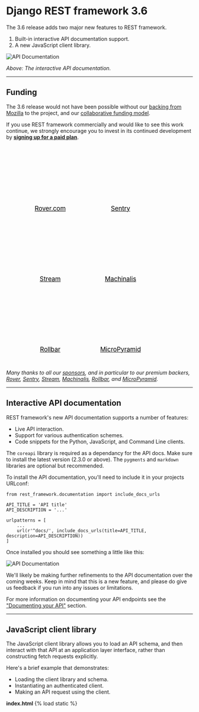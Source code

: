 <style>
.promo li a {
    float: left;
    width: 130px;
    height: 20px;
    text-align: center;
    margin: 10px 30px;
    padding: 150px 0 0 0;
    background-position: 0 50%;
    background-size: 130px auto;
    background-repeat: no-repeat;
    font-size: 120%;
    color: black;
}
.promo li {
    list-style: none;
}
</style>

# Django REST framework 3.6

The 3.6 release adds two major new features to REST framework.

1. Built-in interactive API documentation support.
2. A new JavaScript client&nbsp;library.

![API Documentation](/img/api-docs.gif)

*Above: The interactive API documentation.*

---

## Funding

The 3.6 release would not have been possible without our [backing from Mozilla](mozilla-grant.md) to the project, and our [collaborative funding&nbsp;model][funding].

If you use REST framework commercially and would like to see this work continue,
we strongly encourage you to invest in its continued development by
**[signing up for a paid&nbsp;plan][funding]**.

<ul class="premium-promo promo">
    <li><a href="http://jobs.rover.com/" style="background-image: url(https://fund-rest-framework.s3.amazonaws.com/rover_130x130.png)">Rover.com</a></li>
    <li><a href="https://getsentry.com/welcome/" style="background-image: url(https://fund-rest-framework.s3.amazonaws.com/sentry130.png)">Sentry</a></li>
    <li><a href="https://getstream.io/try-the-api/?utm_source=drf&utm_medium=banner&utm_campaign=drf" style="background-image: url(https://fund-rest-framework.s3.amazonaws.com/stream-130.png)">Stream</a></li>
    <li><a href="https://hello.machinalis.co.uk/" style="background-image: url(https://fund-rest-framework.s3.amazonaws.com/Machinalis130.png)">Machinalis</a></li>
    <li><a href="https://rollbar.com" style="background-image: url(https://fund-rest-framework.s3.amazonaws.com/rollbar.png)">Rollbar</a></li>
    <li><a href="https://micropyramid.com/django-rest-framework-development-services/" style="background-image: url(https://fund-rest-framework.s3.amazonaws.com/mp-text-logo.png)">MicroPyramid</a></li>
</ul>
<div style="clear: both; padding-bottom: 20px;"></div>

*Many thanks to all our [sponsors][sponsors], and in particular to our premium backers, [Rover](http://jobs.rover.com/), [Sentry](https://getsentry.com/welcome/), [Stream](https://getstream.io/?utm_source=drf&utm_medium=banner&utm_campaign=drf), [Machinalis](https://hello.machinalis.co.uk/), [Rollbar](https://rollbar.com), and [MicroPyramid](https://micropyramid.com/django-rest-framework-development-services/).*

---

## Interactive API documentation

REST framework's new API documentation supports a number of features:

* Live API interaction.
* Support for various authentication schemes.
* Code snippets for the Python, JavaScript, and Command Line clients.

The `coreapi` library is required as a dependancy for the API docs. Make sure
to install the latest version (2.3.0 or above). The `pygments` and `markdown`
libraries are optional but recommended.

To install the API documentation, you'll need to include it in your projects URLconf:

    from rest_framework.documentation import include_docs_urls

    API_TITLE = 'API title'
    API_DESCRIPTION = '...'

    urlpatterns = [
        ...
        url(r'^docs/', include_docs_urls(title=API_TITLE, description=API_DESCRIPTION))
    ]

Once installed you should see something a little like this:

![API Documentation](/img/api-docs.png)

We'll likely be making further refinements to the API documentation over the
coming weeks. Keep in mind that this is a new feature, and please do give
us feedback if you run into any issues or limitations.

For more information on documenting your API endpoints see the ["Documenting your API"][api-docs] section.

---

## JavaScript client library

The JavaScript client library allows you to load an API schema, and then interact
with that API at an application layer interface, rather than constructing fetch
requests explicitly.

Here's a brief example that demonstrates:

* Loading the client library and schema.
* Instantiating an authenticated client.
* Making an API request using the client.

**index.html**
    {% load static %}
    <html>
        <head>
            <script src="{% static 'js/coreapi-0.1.0.js' %}"></script>
            <script src="{% static 'docs/js/schema.js' %}"></script>
            <script>
                const coreapi = window.coreapi
                const schema = window.schema

                // Instantiate a client...
                let auth = coreapi.auth.TokenAuthentication({scheme: 'JWT', token: 'xxx'})
                let client = coreapi.Client({auth: auth})

                // Make an API request...
                client.action(schema, ['projects', 'list']).then(function(result) {
                    alert(result)
                })
            </script>
        </head>
    </html>

The JavaScript client library supports various authentication schemes, and can be
used by your project itself, or as an external client interacting with your API.

The client is not limited to usage with REST framework APIs, although it does
currently only support loading CoreJSON API schemas. Support for Swagger and
other API schemas is planned.

For more details see the [JavaScript client library documentation][js-docs].

## Authentication classes for the Python client library

Previous authentication support in the Python client library was limited to
allowing users to provide explicit header values.

We now have better support for handling the details of authentication, with
the introduction of the `BasicAuthentication`, `TokenAuthentication`, and
`SessionAuthentication` schemes.

You can include the authentication scheme when instantiating a new client.

    auth = coreapi.auth.TokenAuthentication(scheme='JWT', token='xxx-xxx-xxx')
    client = coreapi.Client(auth=auth)

For more information see the [Python client library documentation][py-docs].

---

## Deprecations

### Updating coreapi

If you're using REST framework's schema generation, or want to use the API docs,
then you'll need to update to the latest version of coreapi. (2.3.0)

### Generating schemas from Router

The 3.5 "pending deprecation" of router arguments for generating a schema view, such as `schema_title`, `schema_url` and `schema_renderers`, have now been escalated to a
"deprecated" warning.

Instead of using `DefaultRouter(schema_title='Example API')`, you should use the `get_schema_view()` function, and include the view explicitly in your URL conf.

### DjangoFilterBackend

The 3.5 "pending deprecation" warning of the built-in `DjangoFilterBackend` has now
been escalated to a "deprecated" warning.

You should change your imports and REST framework filter settings as follows:

* `rest_framework.filters.DjangoFilterBackend` becomes `django_filters.rest_framework.DjangoFilterBackend`.
* `rest_framework.filters.FilterSet` becomes `django_filters.rest_framework.FilterSet`.

---

## What's next

There are likely to be a number of refinements to the API documentation and
JavaScript client library over the coming weeks, which could include some of the following:

* Support for private API docs, requiring login.
* File upload and download support in the JavaScript client & API docs.
* Comprehensive documentation for the JavaScript client library.
* Automatically including authentication details in the API doc code snippets.
* Adding authentication support in the command line client.
* Support for loading Swagger and other schemas in the JavaScript client.
* Improved support for documenting parameter schemas and response schemas.
* Refining the API documentation interaction modal.

Once work on those refinements is complete, we'll be starting feature work
on realtime support, for the 3.7 release.

[sponsors]: https://fund.django-rest-framework.org/topics/funding/#our-sponsors
[funding]: funding.md
[api-docs]: documenting-your-api.md
[js-docs]: api-clients.md#javascript-client-library
[py-docs]: api-clients.md#python-client-library
